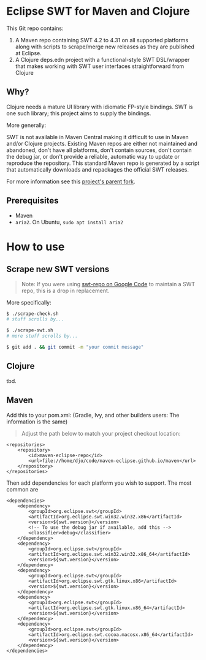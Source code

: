 # Eclipse SWT for Maven and Clojure

This Git repo contains:

1.  A Maven repo containing SWT 4.2 to 4.31 on all supported platforms along with scripts to scrape/merge new releases as they are published at Eclipse.
2.  A Clojure deps.edn project with a functional-style SWT DSL/wrapper that makes working with SWT user interfaces straightforward from Clojure

## Why?

Clojure needs a mature UI library with idiomatic FP-style bindings.  SWT is one such library; this project aims to supply the bindings.

More generally:

SWT is not available in Maven Central making it difficult to use in Maven and/or Clojure projects. Existing Maven repos are either not maintained and abandoned, don't have all platforms, don't contain sources, don't contain the debug jar, or don't provide a reliable, automatic way to update or reproduce the repository.  This standard Maven repo is generated by a script that automatically downloads and repackages the official SWT releases.

For more information see this [project's parent fork](https://github.com/maven-eclipse/maven-eclipse.github.io/).

## Prerequisites

*  Maven
*  `aria2`.  On Ubuntu, `sudo apt install aria2`

# How to use

## Scrape new SWT versions

> Note: If you were using [swt-repo on Google Code](http://code.google.com/p/swt-repo/) to maintain a SWT repo, this is a drop in replacement.

More specifically:

```bash
$ ./scrape-check.sh
# stuff scrolls by...

$ ./scrape-swt.sh
# more stuff scrolls by...

$ git add . && git commit -m "your commit message"
```

## Clojure

tbd.

## Maven

Add this to your pom.xml: (Gradle, Ivy, and other builders users: The information is the same)

> Adjust the path below to match your project checkout location:

```
<repositories>
	<repository>
		<id>maven-eclipse-repo</id>
		<url>file://home/djo/code/maven-eclipse.github.io/maven</url>
	</repository>
</repositories>
```

Then add dependencies for each platform you wish to support. The most common are

```
<dependencies>
	<dependency>
		<groupId>org.eclipse.swt</groupId>
		<artifactId>org.eclipse.swt.win32.win32.x86</artifactId>
		<version>${swt.version}</version>
		<!-- To use the debug jar if available, add this -->
		<classifier>debug</classifier>
	</dependency>
	<dependency>
		<groupId>org.eclipse.swt</groupId>
		<artifactId>org.eclipse.swt.win32.win32.x86_64</artifactId>
		<version>${swt.version}</version>
	</dependency>
	<dependency>
		<groupId>org.eclipse.swt</groupId>
		<artifactId>org.eclipse.swt.gtk.linux.x86</artifactId>
		<version>${swt.version}</version>
	</dependency>
	<dependency>
		<groupId>org.eclipse.swt</groupId>
		<artifactId>org.eclipse.swt.gtk.linux.x86_64</artifactId>
		<version>${swt.version}</version>
	</dependency>
	<dependency>
		<groupId>org.eclipse.swt</groupId>
		<artifactId>org.eclipse.swt.cocoa.macosx.x86_64</artifactId>
		<version>${swt.version}</version>
	</dependency>
</dependencies>
```

